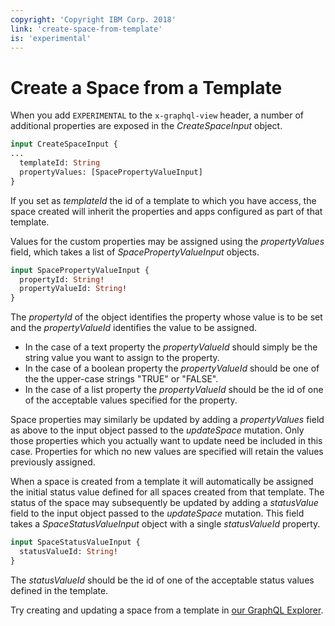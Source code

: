 ```yaml
---
copyright: 'Copyright IBM Corp. 2018'
link: 'create-space-from-template'
is: 'experimental'
---
```


# Create a Space from a Template

When you add `EXPERIMENTAL` to the `x-graphql-view` header, a number of additional properties are exposed in the _CreateSpaceInput_ object.

```graphql
input CreateSpaceInput {
...
  templateId: String
  propertyValues: [SpacePropertyValueInput]
}
```

If you set as _templateId_ the id of a template to which you have access, the space created will inherit the properties and apps configured as part of that template.

Values for the custom properties may be assigned using the _propertyValues_ field, which takes a list of _SpacePropertyValueInput_ objects.

```graphql
input SpacePropertyValueInput {
  propertyId: String!
  propertyValueId: String!
}
```

The _propertyId_ of the object identifies the property whose value is to be set and the _propertyValueId_ identifies the value to be assigned.
- In the case of a text property the _propertyValueId_ should simply be the string value you want to assign to the property.
- In the case of a boolean property the _propertyValueId_ should be one of the the upper-case strings "TRUE" or "FALSE".
- In the case of a list property the _propertyValueId_ should be the id of one of the acceptable values specified for the property.

Space properties may similarly be updated by adding a _propertyValues_ field as above to the input object passed to the _updateSpace_ mutation. Only those properties which you actually want to update need be included in this case. Properties for which no new values are specified will retain the values previously assigned.

When a space is created from a template it will automatically be assigned the initial status value defined for all spaces created from that template. The status of the space may subsequently be updated by adding a _statusValue_ field to the input object passed to the _updateSpace_ mutation. This field takes a _SpaceStatusValueInput_ object with a single _statusValueId_ property.

```graphql
input SpaceStatusValueInput {
  statusValueId: String!
}
```

The _statusValueId_ should be the id of one of the acceptable status values defined in the template.

Try creating and updating a space from a template in <a href="https://developer.watsonwork.ibm.com/tools/graphql?apiType=experimental" target="_blank">our GraphQL Explorer</a>.
